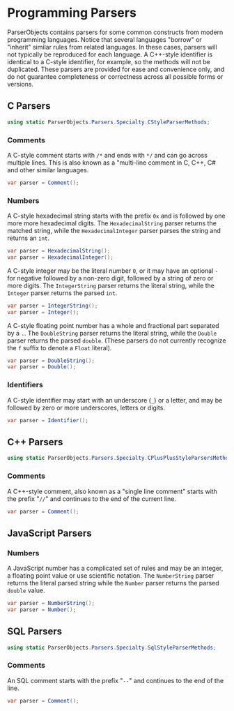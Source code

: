 # Programming Parsers

ParserObjects contains parsers for some common constructs from modern programming languages. Notice that several languages "borrow" or "inherit" similar rules from related languages. In these cases, parsers will not typically be reproduced for each language. A C++-style identifier is identical to a C-style identifier, for example, so the methods will not be duplicated. These parsers are provided for ease and convenience only, and do not guarantee completeness or correctness across all possible forms or versions.

## C Parsers

```csharp
using static ParserObjects.Parsers.Specialty.CStyleParserMethods;
```

### Comments

A C-style comment starts with `/*` and ends with `*/` and can go across multiple lines. This is also known as a "multi-line comment in C, C++, C# and other similar languages.

```csharp
var parser = Comment();
```

### Numbers

A C-style hexadecimal string starts with the prefix `0x` and is followed by one more more hexadecimal digits. The `HexadecimalString` parser returns the matched string, while the `HexadecimalInteger` parser parses the string and returns an `int`.

```csharp
var parser = HexadecimalString();
var parser = HexadecimalInteger();
```

A C-style integer may be the literal number `0`, or it may have an optional `-` for negative followed by a non-zero digit, followed by a string of zero or more digits. The `IntegerString` parser returns the literal string, while the `Integer` parser returns the parsed `int`.

```csharp
var parser = IntegerString();
var parser = Integer();
```

A C-style floating point number has a whole and fractional part separated by a `.`. The `DoubleString` parser returns the literal string, while the `Double` parser returns the parsed `double`. (These parsers do not currently recognize the `f` suffix to denote a `Float` literal).

```csharp
var parser = DoubleString();
var parser = Double();
```

### Identifiers

A C-style identifier may start with an underscore (`_`) or a letter, and may be followed by zero or more underscores, letters or digits.

```csharp
var parser = Identifier();
```

## C++ Parsers

```csharp
using static ParserObjects.Parsers.Specialty.CPlusPlusStyleParsersMethods;
```

### Comments

A C++-style comment, also known as a "single line comment" starts with the prefix "`//`" and continues to the end of the current line.

```csharp
var parser = Comment();
```

## JavaScript Parsers

### Numbers

A JavaScript number has a complicated set of rules and may be an integer, a floating point value or use scientific notation. The `NumberString` parser returns the literal parsed string while the `Number` parser returns the parsed `double` value.

```csharp
var parser = NumberString();
var parser = Number();
```

## SQL Parsers

```csharp
using static ParserObjects.Parsers.Specialty.SqlStyleParserMethods;
```

### Comments

An SQL comment starts with the prefix "`--`" and continues to the end of the line.

```csharp
var parser = Comment();
```
